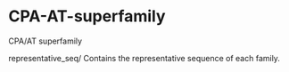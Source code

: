 # CPA-AT-superfamily
CPA/AT superfamily

representative_seq/
Contains the representative sequence of each family.
